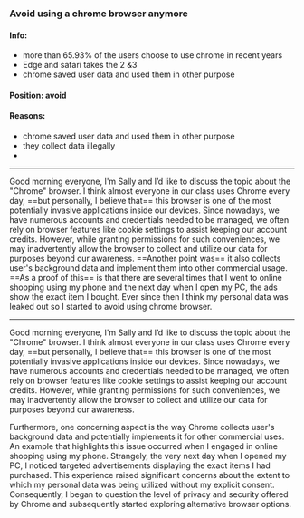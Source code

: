 ### Avoid using a chrome browser anymore

#### Info: 
- more than 65.93% of the users choose to use chrome in recent years
- Edge and safari takes the 2 &3
- chrome saved user data and used them in other purpose
#### Position: avoid
#### Reasons:
- chrome saved user data and used them in other purpose
- they collect data illegally
- 
---
Good morning everyone, I'm Sally and I’d like to discuss the topic about the "Chrome" browser. I think almost everyone in our class uses Chrome every day, ==but personally, I believe that== this browser is one of the most potentially invasive applications inside our devices. Since nowadays, we have numerous accounts and credentials needed to be managed, we often rely on browser features like cookie settings to assist keeping our account credits. However, while granting permissions for such conveniences, we may inadvertently allow the browser to collect and utilize our data for purposes beyond our awareness. ==Another point was== it also collects user's background data and implement them into other commercial usage. ==As a proof of this== is that there are several times that I went to online shopping using my phone and the next day when I open my PC, the ads show the exact item I bought. Ever since then I think my personal data was leaked out so I started to avoid using chrome browser.

---
Good morning everyone, I'm Sally and I’d like to discuss the topic about the "Chrome" browser. I think almost everyone in our class uses Chrome every day, ==but personally, I believe that== this browser is one of the most potentially invasive applications inside our devices. Since nowadays, we have numerous accounts and credentials needed to be managed, we often rely on browser features like cookie settings to assist keeping our account credits. However, while granting permissions for such conveniences, we may inadvertently allow the browser to collect and utilize our data for purposes beyond our awareness.

Furthermore, one concerning aspect is the way Chrome collects user's background data and potentially implements it for other commercial uses. An example that highlights this issue occurred when I engaged in online shopping using my phone. Strangely, the very next day when I opened my PC, I noticed targeted advertisements displaying the exact items I had purchased. This experience raised significant concerns about the extent to which my personal data was being utilized without my explicit consent. Consequently, I began to question the level of privacy and security offered by Chrome and subsequently started exploring alternative browser options.